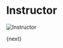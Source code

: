 # Instructor

<img class="screenshot" alt="Instructor" src="{{docs_base_url}}/assets/img/education/setup/instructor.png">

{next}